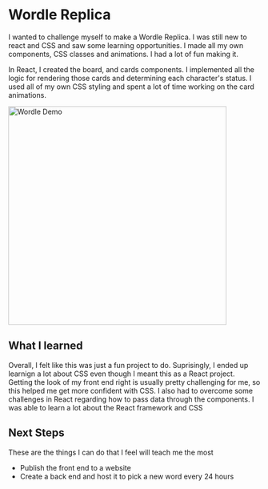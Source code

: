 # Wordle Replica

I wanted to challenge myself to make a Wordle Replica. I was still new to react and CSS and saw some learning opportunities. I made all my own components, CSS classes and animations. I had a lot of fun making it.

In React, I created the board, and cards components. I implemented all the logic for rendering those cards and determining each character's status. I used all of my own CSS styling and spent a lot of time working on the card animations.

<img width="436" alt="Wordle Demo" src="https://user-images.githubusercontent.com/86274041/152400159-80f96ec5-9342-449e-b3bf-07c7b2323233.png">

## What I learned
Overall, I felt like this was just a fun project to do. Suprisingly, I ended up learnign a lot about CSS even though I meant this as a React project. Getting the look of my front end right is usually pretty challenging for me, so this helped me get more confident with CSS. I also had to overcome some challenges in React regarding how to pass data through the components. I was able to learn a lot about the React framework and CSS

## Next Steps
These are the things I can do that I feel will teach me the most
- Publish the front end to a website
- Create a back end and host it to pick a new word every 24 hours


